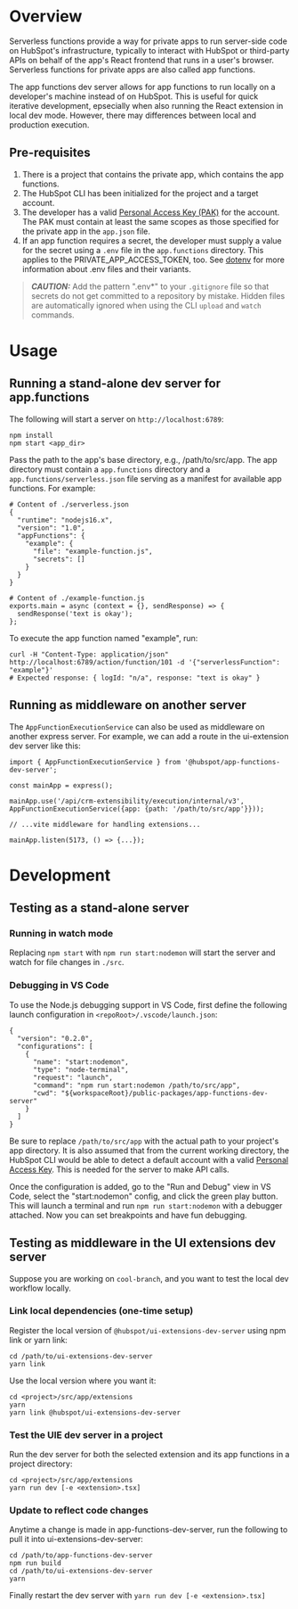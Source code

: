 # Overview

Serverless functions provide a way for private apps to run server-side code on HubSpot's infrastructure, typically to interact with HubSpot or third-party APIs on behalf of the app's React frontend that runs in a user's browser. Serverless functions for private apps are also called app functions.

The app functions dev server allows for app functions to run locally on a developer's machine instead of on HubSpot. This is useful for quick iterative development, epsecially when also running the React extension in local dev mode. However, there may differences between local and production execution.

## Pre-requisites

1. There is a project that contains the private app, which contains the app functions.
2. The HubSpot CLI has been initialized for the project and a target account.
3. The developer has a valid [Personal Access Key (PAK)](https://developers.hubspot.com/docs/cms/personal-access-key) for the account. The PAK must contain at least the same scopes as those specified for the private app in the `app.json` file.
4. If an app function requires a secret, the developer must supply a value for the secret using a `.env` file in the `app.functions` directory. This applies to the PRIVATE_APP_ACCESS_TOKEN, too. See [dotenv](https://www.npmjs.com/package/dotenv) for more information about .env files and their variants.

> **_CAUTION:_**  Add the pattern ".env*" to your `.gitignore` file so that secrets do not get committed to a repository by mistake. Hidden files are automatically ignored when using the CLI `upload` and `watch` commands.

# Usage

## Running a stand-alone dev server for app.functions

The following will start a server on `http://localhost:6789`:
```
npm install
npm start <app_dir>
```

Pass the path to the app's base directory, e.g., /path/to/src/app. The app directory must contain a `app.functions` directory and a `app.functions/serverless.json` file serving as a manifest for available app functions. For example:
```
# Content of ./serverless.json
{
  "runtime": "nodejs16.x",
  "version": "1.0",
  "appFunctions": {
    "example": {
      "file": "example-function.js",
      "secrets": []
    }
  }
}

# Content of ./example-function.js
exports.main = async (context = {}, sendResponse) => {
  sendResponse('text is okay');
};
```

To execute the app function named "example", run:
```
curl -H "Content-Type: application/json" http://localhost:6789/action/function/101 -d '{"serverlessFunction": "example"}'
# Expected response: { logId: "n/a", response: "text is okay" }
```

## Running as middleware on another server

The `AppFunctionExecutionService` can also be used as middleware on another express server. For example, we can add a route in the ui-extension dev server like this:
```
import { AppFunctionExecutionService } from '@hubspot/app-functions-dev-server';

const mainApp = express();

mainApp.use('/api/crm-extensibility/execution/internal/v3', AppFunctionExecutionService({app: {path: '/path/to/src/app'}}));

// ...vite middleware for handling extensions...

mainApp.listen(5173, () => {...});
```

# Development

## Testing as a stand-alone server

### Running in watch mode

Replacing `npm start` with `npm run start:nodemon` will start the server and watch for file changes in `./src`.

### Debugging in VS Code

To use the Node.js debugging support in VS Code, first define the following launch configuration in `<repoRoot>/.vscode/launch.json`:
```
{
  "version": "0.2.0",
  "configurations": [
    {
      "name": "start:nodemon",
      "type": "node-terminal",
      "request": "launch",
      "command": "npm run start:nodemon /path/to/src/app",
      "cwd": "${workspaceRoot}/public-packages/app-functions-dev-server"
    }
  ]
}
```

Be sure to replace `/path/to/src/app` with the actual path to your project's app directory. It is also assumed that from the current working directory, the HubSpot CLI would be able to detect a default account with a valid [Personal Access Key](https://developers.hubspot.com/docs/cms/personal-access-key). This is needed for the server to make API calls.

Once the configuration is added, go to the "Run and Debug" view in VS Code, select the "start:nodemon" config, and click the green play button. This will launch a terminal and run `npm run start:nodemon` with a debugger attached. Now you can set breakpoints and have fun debugging.

## Testing as middleware in the UI extensions dev server

Suppose you are working on `cool-branch`, and you want to test the local dev workflow locally.

### Link local dependencies (one-time setup)

Register the local version of `@hubspot/ui-extensions-dev-server` using npm link or yarn link:
```
cd /path/to/ui-extensions-dev-server
yarn link
```

Use the local version where you want it:
```
cd <project>/src/app/extensions
yarn
yarn link @hubspot/ui-extensions-dev-server
```

### Test the UIE dev server in a project

Run the dev server for both the selected extension and its app functions in a project directory:
```
cd <project>/src/app/extensions
yarn run dev [-e <extension>.tsx]
```

### Update to reflect code changes

Anytime a change is made in app-functions-dev-server, run the following to pull it into ui-extensions-dev-server:
```
cd /path/to/app-functions-dev-server
npm run build
cd /path/to/ui-extensions-dev-server
yarn
```

Finally restart the dev server with `yarn run dev [-e <extension>.tsx]`
